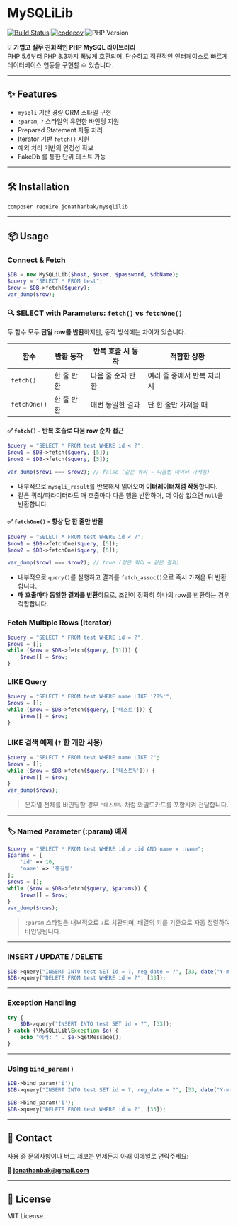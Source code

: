 # MySQLiLib

[![Build Status](https://github.com/jonathanbak/mysqlilib/actions/workflows/test.yml/badge.svg)](https://github.com/jonathanbak/mysqlilib/actions/workflows/test.yml)
[![codecov](https://codecov.io/gh/jonathanbak/mysqlilib/branch/master/graph/badge.svg)](https://codecov.io/gh/jonathanbak/mysqlilib)
![PHP Version](https://img.shields.io/badge/php-5.6%20~%208.3-blue)

💡 **가볍고 실무 친화적인 PHP MySQL 라이브러리**  
PHP 5.6부터 PHP 8.3까지 폭넓게 호환되며, 단순하고 직관적인 인터페이스로 빠르게 데이터베이스 연동을 구현할 수 있습니다.

---

## ✨ Features

- `mysqli` 기반 경량 ORM 스타일 구현
- `:param`, `?` 스타일의 유연한 바인딩 지원
- Prepared Statement 자동 처리
- Iterator 기반 `fetch()` 지원
- 예외 처리 기반의 안정성 확보
- FakeDb 를 통한 단위 테스트 가능

---

## 🛠️ Installation

```bash
composer require jonathanbak/mysqlilib
```

---

## 📦 Usage

### Connect & Fetch

```php
$DB = new MySQLiLib($host, $user, $password, $dbName);
$query = "SELECT * FROM test";
$row = $DB->fetch($query);
var_dump($row);
```

### 🔍 SELECT with Parameters: `fetch()` vs `fetchOne()`

두 함수 모두 **단일 row를 반환**하지만, 동작 방식에는 차이가 있습니다.

| 함수        | 반환 동작 | 반복 호출 시 동작 | 적합한 상황               |
|-------------|------------|--------------------|----------------------------|
| `fetch()`   | 한 줄 반환 | 다음 줄 순차 반환  | 여러 줄 중에서 반복 처리 시 |
| `fetchOne()`| 한 줄 반환 | 매번 동일한 결과   | 단 한 줄만 가져올 때      |

#### ✅ `fetch()` - 반복 호출로 다음 row 순차 접근

```php
$query = "SELECT * FROM test WHERE id < ?";
$row1 = $DB->fetch($query, [5]);
$row2 = $DB->fetch($query, [5]);

var_dump($row1 === $row2); // false (같은 쿼리 → 다음번 데이터 가져옴)
```

- 내부적으로 `mysqli_result`를 반복해서 읽어오며 **이터레이터처럼 작동**합니다.
- 같은 쿼리/파라미터라도 매 호출마다 다음 행을 반환하며, 더 이상 없으면 `null`을 반환합니다.

#### ✅ `fetchOne()` - 항상 단 한 줄만 반환

```php
$query = "SELECT * FROM test WHERE id < ?";
$row1 = $DB->fetchOne($query, [5]);
$row2 = $DB->fetchOne($query, [5]);

var_dump($row1 === $row2); // true (같은 쿼리 → 같은 결과)
```

- 내부적으로 `query()`를 실행하고 결과를 `fetch_assoc()`으로 즉시 가져온 뒤 반환합니다.
- **매 호출마다 동일한 결과를 반환**하므로, 조건이 정확히 하나의 row를 반환하는 경우 적합합니다.

### Fetch Multiple Rows (Iterator)

```php
$query = "SELECT * FROM test WHERE id = ?";
$rows = [];
while ($row = $DB->fetch($query, [11])) {
    $rows[] = $row;
}
```

### LIKE Query

```php
$query = "SELECT * FROM test WHERE name LIKE '??%'";
$rows = [];
while ($row = $DB->fetch($query, ['테스트'])) {
    $rows[] = $row;
}
```

### LIKE 검색 예제 (`?` 한 개만 사용)

```php
$query = "SELECT * FROM test WHERE name LIKE ?";
$rows = [];
while ($row = $DB->fetch($query, ['테스트%'])) {
    $rows[] = $row;
}
var_dump($rows);
```

> 문자열 전체를 바인딩할 경우 `'테스트%'`처럼 와일드카드를 포함시켜 전달합니다.

---

### 🏷️ Named Parameter (:param) 예제

```php
$query = "SELECT * FROM test WHERE id > :id AND name = :name";
$params = [
    'id' => 10,
    'name' => '홍길동'
];
$rows = [];
while ($row = $DB->fetch($query, $params)) {
    $rows[] = $row;
}
var_dump($rows);
```

> `:param` 스타일은 내부적으로 `?`로 치환되며, 배열의 키를 기준으로 자동 정렬하여 바인딩됩니다.

---

### INSERT / UPDATE / DELETE

```php
$DB->query("INSERT INTO test SET id = ?, reg_date = ?", [33, date("Y-m-d H:i:s")]);
$DB->query("DELETE FROM test WHERE id = ?", [33]);
```

---

### Exception Handling

```php
try {
    $DB->query("INSERT INTO test SET id = ?", [33]);
} catch (\MySQLiLib\Exception $e) {
    echo "에러: " . $e->getMessage();
}
```

---

### Using `bind_param()`

```php
$DB->bind_param('i');
$DB->query("INSERT INTO test SET id = ?, reg_date = ?", [33, date("Y-m-d H:i:s")]);

$DB->bind_param('i');
$DB->query("DELETE FROM test WHERE id = ?", [33]);
```

---

## 📧 Contact

사용 중 문의사항이나 버그 제보는 언제든지 아래 이메일로 연락주세요:

📨 **jonathanbak@gmail.com**

---

## 🧾 License

MIT License.
